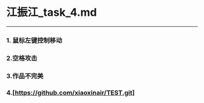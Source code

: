 # 江振江_task_4.md
***
### 1. 鼠标左键控制移动  
### 2.空格攻击
### 3.作品不完美
### 4.[https://github.com/xiaoxinair/TEST.git]